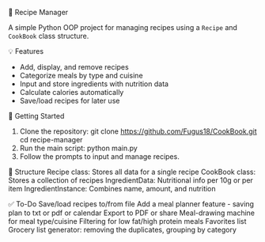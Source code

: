 🥘 Recipe Manager

A simple Python OOP project for managing recipes using a `Recipe` and `CookBook` class structure.

💡 Features

- Add, display, and remove recipes
- Categorize meals by type and cuisine
- Input and store ingredients with nutrition data
- Calculate calories automatically
- Save/load recipes for later use

🚀 Getting Started

1. Clone the repository:
   git clone https://github.com/Fugus18/CookBook.git
   cd recipe-manager
2. Run the main script:
   python main.py
3. Follow the prompts to input and manage recipes.

📂 Structure
Recipe class: Stores all data for a single recipe
CookBook class: Stores a collection of recipes
IngredientData: Nutritional info per 10g or per item
IngredientInstance: Combines name, amount, and nutrition

✅ To-Do
Save/load recipes to/from file
Add a meal planner feature - saving plan to txt or pdf or calendar
Export to PDF or share
Meal-drawing machine for meal type/cuisine
Filtering for low fat/high protein meals
Favorites list
Grocery list generator: removing the duplicates, grouping by category
